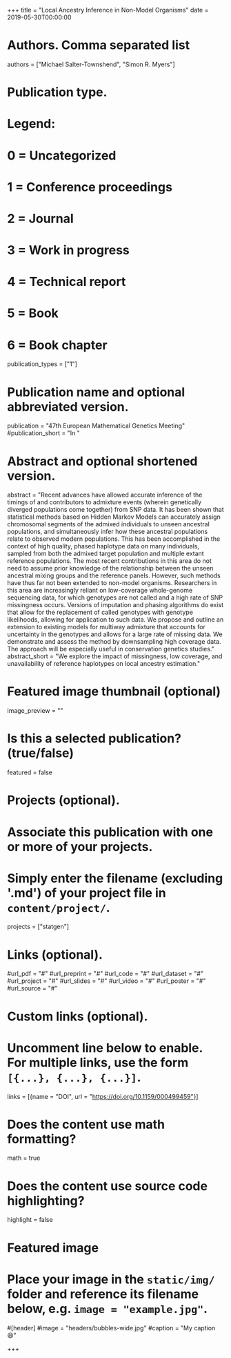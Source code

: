 +++
title = "Local Ancestry Inference in Non-Model Organisms"
date = 2019-05-30T00:00:00

# Authors. Comma separated list
authors = ["Michael Salter-Townshend", "Simon R. Myers"]

# Publication type.
# Legend:
# 0 = Uncategorized
# 1 = Conference proceedings
# 2 = Journal
# 3 = Work in progress
# 4 = Technical report
# 5 = Book
# 6 = Book chapter
publication_types = ["1"]

# Publication name and optional abbreviated version.
publication = "47th European Mathematical Genetics Meeting"
#publication_short = "In "

# Abstract and optional shortened version.
abstract = "Recent advances have allowed accurate inference of the timings of and contributors to admixture events (wherein genetically diverged populations come together) from SNP data. It has been shown that statistical methods based on Hidden Markov Models can accurately assign chromosomal segments of the admixed individuals to unseen ancestral populations, and simultaneously infer how these ancestral populations relate to observed modern populations. This has been accomplished in the context of high quality, phased haplotype data on many individuals, sampled from both the admixed target population and multiple extant reference populations. The most recent contributions in this area do not need to assume prior knowledge of the relationship between the unseen ancestral mixing groups and the reference panels. However, such methods have thus far not been extended to non-model organisms. Researchers in this area are increasingly reliant on low-coverage whole-genome sequencing data, for which genotypes are not called and a high rate of SNP missingness occurs. Versions of imputation and phasing algorithms do exist that allow for the replacement of called genotypes with genotype likelihoods, allowing for application to such data. We propose and outline an extension to existing models for multiway admixture that accounts for uncertainty in the genotypes and allows for a large rate of missing data. We demonstrate and assess the method by downsampling high coverage data. The approach will be especially useful in conservation genetics studies."
abstract_short = "We explore the impact of missingness, low coverage, and unavailability of reference haplotypes on local ancestry estimation."

# Featured image thumbnail (optional)
image_preview = ""

# Is this a selected publication? (true/false)
featured = false

# Projects (optional).
#   Associate this publication with one or more of your projects.
#   Simply enter the filename (excluding '.md') of your project file in `content/project/`.
projects = ["statgen"]

# Links (optional).
#url_pdf = "#"
#url_preprint = "#"
#url_code = "#"
#url_dataset = "#"
#url_project = "#"
#url_slides = "#"
#url_video = "#"
#url_poster = "#"
#url_source = "#"

# Custom links (optional).
#   Uncomment line below to enable. For multiple links, use the form `[{...}, {...}, {...}]`.
links = [{name = "DOI", url = "https://doi.org/10.1159/000499459"}]

# Does the content use math formatting?
math = true

# Does the content use source code highlighting?
highlight = false 

# Featured image
# Place your image in the `static/img/` folder and reference its filename below, e.g. `image = "example.jpg"`.
#[header]
#image = "headers/bubbles-wide.jpg"
#caption = "My caption :smile:"

+++

